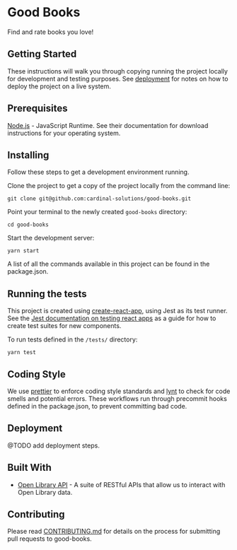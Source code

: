 # Good Books

Find and rate books you love!

## Getting Started

These instructions will walk you through copying running the project locally for development and testing purposes. See [deployment](#deployment) for notes on how to deploy the project on a live system.

## Prerequisites

[Node.js](https://nodejs.org/en/download/) - JavaScript Runtime. See their documentation for download instructions for your operating system.

## Installing

Follow these steps to get a development environment running.

Clone the project to get a copy of the project locally from the command line:

```
git clone git@github.com:cardinal-solutions/good-books.git
```

Point your terminal to the newly created `good-books` directory:

```
cd good-books
```

Start the development server:

```
yarn start
```

A list of all the commands available in this project can be found in the package.json.

## Running the tests

This project is created using [create-react-app](https://github.com/facebook/create-react-app), using Jest as its test runner. See the [Jest documentation on testing react apps](https://jestjs.io/docs/en/tutorial-react) as a guide for how to create test suites for new components.

To run tests defined in the `/tests/` directory:

```
yarn test
```

## Coding Style

We use [prettier](https://github.com/prettier/prettier) to enforce coding style standards and [lynt](https://github.com/saadq/lynt) to check for code smells and potential errors. These workflows run through precommit hooks defined in the package.json, to prevent committing bad code.

## Deployment

@TODO add deployment steps.

## Built With

- [Open Library API](https://openlibrary.org/developers/api) - A suite of RESTful APIs that allow us to interact with Open Library data.

## Contributing

Please read [CONTRIBUTING.md](https://github.com/cardinal-solutions/good-books/blob/master/docs/CONTRIBUTING.md) for details on the process for submitting pull requests to good-books.
